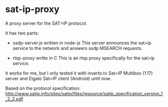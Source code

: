 sat-ip-proxy
============

A proxy server for the SAT>IP protocol.

It has two parts:

- ssdp-server.js written in node-js
This server announces the sat>ip service to the network and answers ssdp MSEARCH requests.

- rtsp-proxy writte in C
This is an rtsp proxy specifically for the sat>ip service.

It works for me, but I only tested it with inverto.tv Sat>IP Multibox (1.17) server and Elgato Sat>IP client (Android) until now.

Based on the protocol specification: http://www.satip.info/sites/satip/files/resource/satip_specification_version_1_2_2.pdf

